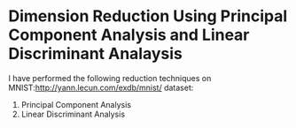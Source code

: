 # Dimension Reduction Using Principal Component Analysis and Linear Discriminant Analaysis

I have performed the following reduction techniques on MNIST:http://yann.lecun.com/exdb/mnist/ dataset:
1. Principal Component Analysis
2. Linear Discriminant Analysis
